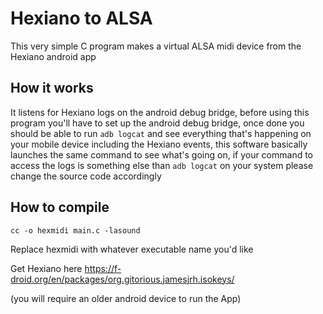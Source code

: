 # Hexiano to ALSA

This very simple C program makes a virtual ALSA midi device from the
Hexiano android app

## How it works

It listens for Hexiano logs on the android debug bridge, before using
this program you'll have to set up the android debug bridge, once
done you should be able to run `adb logcat` and see everything that's
happening on your mobile device including the Hexiano events, this
software basically launches the same command to see what's going on,
if your command to access the logs is something else than 
`adb logcat` on your system please change the source code accordingly

## How to compile

`cc -o hexmidi main.c -lasound`

Replace hexmidi with whatever executable name you'd like

Get Hexiano here 
https://f-droid.org/en/packages/org.gitorious.jamesjrh.isokeys/

(you will require an older android device to run the App)
